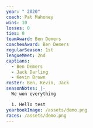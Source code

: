 ```yaml
---
year: " 2020"
coach: Pat Mahoney
wins: 10
losses: 0
ties: 0
teamAward: Ben Demers
coachesAward: Ben Demers
regularSeason: 1st
leagueMeet: 2nd
captians:
  - Ben Demers
  - Jack Darling
  - Kevin Brown
roster: Ben, Kevin, Jack
seasonNotes: |-
  We won everything

  1. Hello test
yearbookImage: /assets/demo.png
races: /assets/demo.png
---
```

